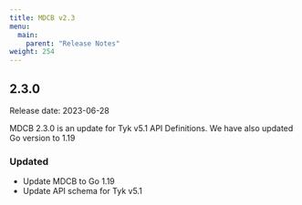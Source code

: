 ```yaml
---
title: MDCB v2.3
menu:
  main:
    parent: "Release Notes"
weight: 254
---
```


## 2.3.0
Release date: 2023-06-28

MDCB 2.3.0 is an update for Tyk v5.1 API Definitions. We have also updated Go version to 1.19

### Updated
- Update MDCB to Go 1.19
- Update API schema for Tyk v5.1
